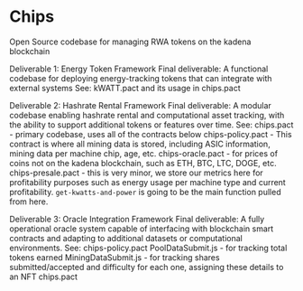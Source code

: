 # Chips 
Open Source codebase for managing RWA tokens on the kadena blockchain


Deliverable 1: Energy Token Framework
Final deliverable: A functional codebase for deploying energy-tracking tokens that can integrate with external systems
See: 
kWATT.pact and its usage in chips.pact


Deliverable 2: Hashrate Rental Framework
Final deliverable: A modular codebase enabling hashrate rental and computational asset tracking, with the ability to support additional tokens or features over time.
See: 
chips.pact - primary codebase, uses all of the contracts below
chips-policy.pact - This contract is where all mining data is stored, including ASIC information, mining data per machine chip, age, etc.
chips-oracle.pact - for prices of coins not on the kadena blockchain, such as ETH, BTC, LTC, DOGE, etc.
chips-presale.pact - this is very minor, we store our metrics here for profitability purposes such as energy usage per machine type and current profitability. `get-kwatts-and-power` is going to be the main function pulled from here.



Deliverable 3: Oracle Integration Framework
Final deliverable: A fully operational oracle system capable of interfacing with blockchain smart contracts and adapting to additional datasets or computational environments.
See:
chips-policy.pact
PoolDataSubmit.js - for tracking total tokens earned
MiningDataSubmit.js - for tracking shares submitted/accepted and difficulty for each one, assigning these details to an NFT
chips.pact

